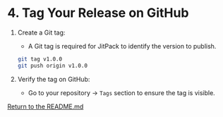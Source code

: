 # 4. Tag Your Release on GitHub

1. Create a Git tag:

    - A Git tag is required for JitPack to identify the version to publish.

    ```bash
    git tag v1.0.0
    git push origin v1.0.0
    ```

2. Verify the tag on GitHub:
    - Go to your repository → `Tags` section to ensure the tag is visible.

[Return to the README.md](../README.md)
